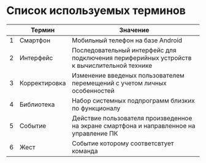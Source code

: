 # Список используемых терминов
||Термин|Значение|
|-|-----|--------|
|1|Смартфон|Мобильный телефон на базе Android|
|2|Интерфейс|Последовательный интерфейс для подключения периферийных устройств к вычислительной технике|
|3|Корректировка|Изменение введеных пользователем перемещений с учетом личных особенностей|
|4|Библиотека|Набор системных подпрограмм близких по функционалу|
|5|Событие|Действие пользователя произведенное на экране смартфона и направленное на управление ПК|
|6|Жест|Событие которому соответсвтует команда|
